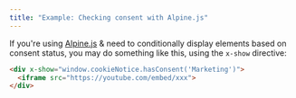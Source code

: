 ```yaml
---
title: "Example: Checking consent with Alpine.js"
---
```


If you're using [Alpine.js](https://alpinejs.dev/) & need to conditionally display elements based on consent status, you may do something like this, using the `x-show` directive:

```html
<div x-show="window.cookieNotice.hasConsent('Marketing')">
  <iframe src="https://youtube.com/embed/xxx">
</div>
```
